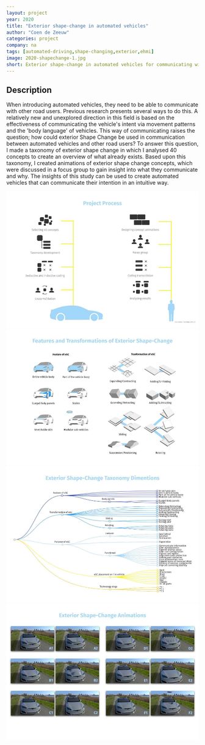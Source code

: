 ```yaml
---
layout: project
year: 2020
title: "Exterior shape-change in automated vehicles"
author: "Coen de Zeeuw"
categories: project
company: na
tags: [automated-driving,shape-changing,exterior,ehmi]
image: 2020-shapechange-1.jpg
short: Exterior shape-change in automated vehicles for communicating with road users.
---
```


## Description
When introducing automated vehicles, they need to be able to communicate with other road users. Previous research presents several ways to do this. A relatively new and unexplored direction in this field is based on the effectiveness of communicating the vehicle's intent via movement patterns and the 'body language' of vehicles. This way of communicating raises the question; how could exterior Shape Change be used in communication between automated vehicles and other road users? To answer this question, I made a taxonomy of exterior shape change in which I analysed 40 concepts to create an overview of what already exists. Based upon this taxonomy, I created animations of exterior shape change concepts, which were discussed in a focus group to gain insight into what they communicate and why. The insights of this study can be used to create automated vehicles that can communicate their intention in an intuitive way. 

<div class="project-image">
  <img src="/assets/img/2020-shapechange-2.jpg">
</div>
<div class="project-image">
  <img src="/assets/img/2020-shapechange-3.jpg">
</div>
<div class="project-image">
  <img src="/assets/img/2020-shapechange-4.jpg">
</div>
<div class="project-image">
  <img src="/assets/img/2020-shapechange-5.jpg">
</div>
